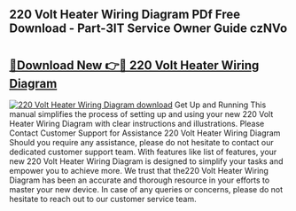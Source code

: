 ## 220 Volt Heater Wiring Diagram PDf Free Download - Part-3IT Service Owner Guide czNVo

# <h2><a href="http://dfseval.blite.top/?on=220+Volt+Heater+Wiring+Diagram">🔗Download New 👉🔴 220 Volt Heater Wiring Diagram</a></h2>

[![220 Volt Heater Wiring Diagram download](https://i.imgur.com/lujVjoI.png)](http://dfseval.blite.top/?on=220+Volt+Heater+Wiring+Diagram)
Get Up and Running This manual simplifies the process of setting up and using your new 220 Volt Heater Wiring Diagram with clear instructions and illustrations. Please Contact Customer Support for Assistance 220 Volt Heater Wiring Diagram Should you require any assistance, please do not hesitate to contact our dedicated customer support team. With features like list of features, your new 220 Volt Heater Wiring Diagram is designed to simplify your tasks and empower you to achieve more. We trust that the220 Volt Heater Wiring Diagram has been an accurate and thorough resource in your efforts to master your new device. In case of any queries or concerns, please do not hesitate to reach out to our customer service team.
